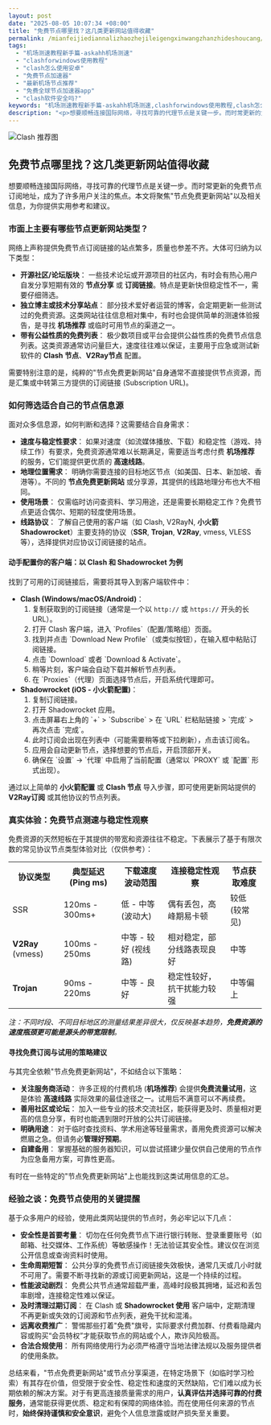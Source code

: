 ```yaml
---
layout: post
date: "2025-08-05 10:07:34 +08:00"
title: "免费节点哪里找？这几类更新网站值得收藏"
permalink: /mianfeijiediannalizhaozhejileigengxinwangzhanzhideshoucang/
tags:
  - "机场测速教程新手篇-askahh机场测速"
  - "clashforwindows使用教程"
  - "clash怎么使用安卓"
  - "免费节点加速器"
  - "最新机场节点推荐"
  - "免费全球节点加速器app"
  - "clash软件安全吗?"
keywords: "机场测速教程新手篇-askahh机场测速,clashforwindows使用教程,clash怎么使用安卓,免费节点加速器,最新机场节点推荐,免费全球节点加速器app,clash软件安全吗?"
description: "<p>想要顺畅连接国际网络，寻找可靠的代理节点是关键一步。而时常更新的免费节点订阅地址，成为了许多用户关注的焦点。本文将聚焦节点免费更新网站以及相关信息，为你提供实用参考和建议。</p>"
---
```


![Clash 推荐图](https://clashjd.github.io/assets/img/六月一个月的机场订阅.png)

## 免费节点哪里找？这几类更新网站值得收藏

<p>想要顺畅连接国际网络，寻找可靠的代理节点是关键一步。而时常更新的免费节点订阅地址，成为了许多用户关注的焦点。本文将聚焦"节点免费更新网站"以及相关信息，为你提供实用参考和建议。</p>
<h3>市面上主要有哪些节点更新网站类型？</h3>
<p>网络上声称提供免费节点订阅链接的站点繁多，质量也参差不齐。大体可归纳为以下类型：</p>
<ul>
<li><strong>开源社区/论坛版块</strong>： 一些技术论坛或开源项目的社区内，有时会有热心用户自发分享短期有效的 <strong>节点分享</strong> 或 <strong>订阅链接</strong>。特点是更新快但稳定性不一，需要仔细筛选。</li>
<li><strong>独立博主或技术分享站点</strong>： 部分技术爱好者运营的博客，会定期更新一些测试过的免费资源。这类网站往往信息相对集中，有时也会提供简单的测速体验报告，是寻找 <strong>机场推荐</strong> 或临时可用节点的渠道之一。</li>
<li><strong>带有公益性质的免费列表</strong>： 极少数项目或平台会提供公益性质的免费节点信息列表。这类资源通常访问量巨大，速度往往难以保证，主要用于应急或测试新软件的 <strong>Clash 节点</strong>、<strong>V2Ray节点</strong> 配置。</li>
</ul>
<p>需要特别注意的是，纯粹的"节点免费更新网站"自身通常不直接提供节点资源，而是汇集或中转第三方提供的订阅链接 (Subscription URL)。</p>
<h3>如何筛选适合自己的节点信息源</h3>
<p>面对众多信息源，如何判断和选择？这需要结合自身需求：</p>
<ul>
<li><strong>速度与稳定性要求</strong>： 如果对速度（如流媒体播放、下载）和稳定性（游戏、持续工作）有要求，免费资源通常难以长期满足，需要适当考虑付费 <strong>机场推荐</strong> 的服务，它们能提供更优质的 <strong>高速线路</strong>。</li>
<li><strong>地理位置需求</strong>： 明确你需要连接的目标地区节点（如美国、日本、新加坡、香港等）。不同的 <strong>节点免费更新网站</strong> 或分享源，其提供的线路地理分布也大不相同。</li>
<li><strong>使用场景</strong>： 仅需临时访问查资料、学习用途，还是需要长期稳定工作？免费节点更适合偶尔、短期的轻度使用场景。</li>
<li><strong>线路协议</strong>： 了解自己使用的客户端（如 Clash, V2RayN, <strong>小火箭 Shadowrocket</strong>）主要支持的协议（<strong>SSR</strong>, <strong>Trojan</strong>, <strong>V2Ray</strong>, vmess, VLESS 等），选择提供对应协议订阅链接的站点。</li>
</ul>
<h4>动手配置你的客户端：以 Clash 和 Shadowrocket 为例</h4>
<p>找到了可用的订阅链接后，需要将其导入到客户端软件中：</p>
<ul>
<li><strong>Clash (Windows/macOS/Android)</strong>：
<ol>
<li>复制获取到的订阅链接（通常是一个以 <code>http://</code> 或 <code>https://</code> 开头的长 URL）。</li>
<li>打开 Clash 客户端，进入 `Profiles`（配置/策略组）页面。</li>
<li>找到并点击 `Download New Profile`（或类似按钮），在输入框中粘贴订阅链接。</li>
<li>点击 `Download` 或者 `Download & Activate`。</li>
<li>稍等片刻，客户端会自动下载并解析节点列表。</li>
<li>在 `Proxies`（代理）页面选择节点后，开启系统代理即可。</li>
</ol>
</li>
<li><strong>Shadowrocket (iOS - <strong>小火箭配置</strong>)</strong>：
<ol>
<li>复制订阅链接。</li>
<li>打开 Shadowrocket 应用。</li>
<li>点击屏幕右上角的 `+` > `Subscribe` > 在 `URL` 栏粘贴链接 > `完成` > 再次点击 `完成`。</li>
<li>此时订阅会出现在列表中（可能需要稍等或下拉刷新），点击该订阅名。</li>
<li>应用会自动更新节点，选择想要的节点后，开启顶部开关。</li>
<li>确保在 `设置` -> `代理` 中启用了当前配置（通常以 `PROXY` 或 `配置` 形式出现）。</li>
</ol>
</li>
</ul>
<p>通过以上简单的 <strong>小火箭配置</strong> 或 <strong>Clash 节点</strong> 导入步骤，即可使用更新网站提供的 <strong>V2Ray订阅</strong> 或其他协议的节点列表。</p>
<h3>真实体验：免费节点测速与稳定性观察</h3>
<p>免费资源的天然短板在于其提供的带宽和资源往往不稳定。下表展示了基于有限次数的常见协议节点类型体验对比（仅供参考）：</p>
<table>
<tr>
<th>协议类型</th>
<th>典型延迟 (Ping ms)</th>
<th>下载速度波动范围</th>
<th>连接稳定性观察</th>
<th>节点获取难度</th>
</tr>
<tr>
<td>SSR</td>
<td>120ms - 300ms+</td>
<td>低 - 中等 (波动大)</td>
<td>偶有丢包，高峰期易卡顿</td>
<td>较低 (较常见)</td>
</tr>
<tr>
<td><strong>V2Ray</strong> (vmess)</td>
<td>100ms - 250ms</td>
<td>中等 - 较好 (视线路)</td>
<td>相对稳定，部分线路表现良好</td>
<td>中等</td>
</tr>
<tr>
<td><strong>Trojan</strong></td>
<td>90ms - 220ms</td>
<td>中等 - 良好</td>
<td>稳定性较好，抗干扰能力较强</td>
<td>中等偏上</td>
</tr>
</table>
<p><em>注：不同时段、不同目标地区的测量结果差异很大，仅反映基本趋势，<strong>免费资源的速度瓶颈更可能是源头的带宽限制</strong>。</em></p>
<h4>寻找免费订阅与试用的策略建议</h4>
<p>与其完全依赖"节点免费更新网站"，不如结合以下策略：</p>
<ul>
<li><strong>关注服务商活动</strong>： 许多正规的付费机场 (<strong>机场推荐</strong>) 会提供<strong>免费流量试用</strong>，这是体验 <strong>高速线路</strong> 实际效果的最佳途径之一。试用后不满意可以不再续费。</li>
<li><strong>善用社区或论坛</strong>： 加入一些专业的技术交流社区，能获得更及时、质量相对更高的信息分享，有时也能遇到限时开放的公共订阅链接。</li>
<li><strong>明确用途</strong>： 对于临时查找资料、学术用途等轻量需求，善用免费资源可以解决燃眉之急。但请务必<strong>管理好预期</strong>。</li>
<li><strong>自建备用</strong>： 掌握基础的服务器知识，可以尝试搭建少量仅供自己使用的节点作为应急备用方案，可靠性更高。</li>
</ul>
<p>有时在一些特定的"节点免费更新网站"上也能找到这类试用信息的汇总。</p>
<h3>经验之谈：免费节点使用的关键提醒</h3>
<p>基于众多用户的经验，使用此类网站提供的节点时，务必牢记以下几点：</p>
<ul>
<li><strong>安全性是首要考量</strong>： 切勿在任何免费节点下进行银行转账、登录重要账号（如邮箱、社交媒体、工作系统）等敏感操作！无法验证其安全性。建议仅在浏览公开信息或查询资料时使用。</li>
<li><strong>生命周期短暂</strong>： 公共分享的免费节点订阅链接失效极快，通常几天或几小时就不可用了。需要不断寻找新的源或订阅更新网站，这是一个持续的过程。</li>
<li><strong>性能波动剧烈</strong>： 免费公共节点通常超载严重，高峰时段极其拥堵，延迟和丢包率剧增，连接稳定性难以保证。</li>
<li><strong>及时清理过期订阅</strong>： 在 Clash 或 <strong>Shadowrocket 使用</strong> 客户端中，定期清理不再更新或失效的订阅源和节点列表，避免干扰和混淆。</li>
<li><strong>远离收费推广</strong>： 警惕那些打着"免费"旗号，实际要求付费加群、付费看隐藏内容或购买“会员特权”才能获取节点的网站或个人，欺诈风险极高。</li>
<li><strong>合法合规使用</strong>： 所有网络使用行为必须严格遵守当地法律法规以及服务提供者的使用条款。</li>
</ul>
<p>总结来看，"节点免费更新网站"或节点分享渠道，在特定场景下（如临时学习检索）有其存在价值，但受限于安全性、稳定性和速度的天然缺陷，它们难以成为长期依赖的解决方案。对于有更高连接质量需求的用户，<strong>认真评估并选择可靠的付费服务</strong>，通常能获得更优质、稳定和有保障的网络体验。而在使用任何来源的节点时，<strong>始终保持谨慎和安全意识</strong>，避免个人信息泄露或财产损失至关重要。</p>